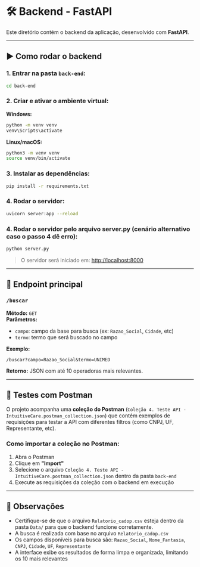 # 🛠️ Backend - FastAPI

Este diretório contém o backend da aplicação, desenvolvido com **FastAPI**.

---

## ▶️ Como rodar o backend

### 1. Entrar na pasta `back-end`:
```bash
cd back-end
```

### 2. Criar e ativar o ambiente virtual:

**Windows:**
```bash
python -m venv venv
venv\Scripts\activate
```

**Linux/macOS:**
```bash
python3 -m venv venv
source venv/bin/activate
```

### 3. Instalar as dependências:
```bash
pip install -r requirements.txt
```

### 4. Rodar o servidor:
```bash
uvicorn server:app --reload
```

### 4. Rodar o servidor pelo arquivo server.py (cenário alternativo caso o passo 4 dê erro):
```bash
python server.py
```

> O servidor será iniciado em: [http://localhost:8000](http://localhost:8000)

---

## 🔎 Endpoint principal

### `/buscar`

**Método:** `GET`  
**Parâmetros:**
- `campo`: campo da base para busca (ex: `Razao_Social`, `Cidade`, etc)
- `termo`: termo que será buscado no campo

**Exemplo:**
```
/buscar?campo=Razao_Social&termo=UNIMED
```

**Retorno:** JSON com até 10 operadoras mais relevantes.

---

## 🧪 Testes com Postman

O projeto acompanha uma **coleção do Postman** (`Coleção 4. Teste API - IntuitiveCare.postman_collection.json`) que contém exemplos de requisições para testar a API com diferentes filtros (como CNPJ, UF, Representante, etc).

### Como importar a coleção no Postman:

1. Abra o Postman
2. Clique em **"Import"**
3. Selecione o arquivo `Coleção 4. Teste API - IntuitiveCare.postman_collection.json` dentro da pasta `back-end`
4. Execute as requisições da coleção com o backend em execução

---

## 📌 Observações

- Certifique-se de que o arquivo `Relatorio_cadop.csv` esteja dentro da pasta `Data/` para que o backend funcione corretamente.
- A busca é realizada com base no arquivo `Relatorio_cadop.csv`
- Os campos disponíveis para busca são: `Razao_Social`, `Nome_Fantasia`, `CNPJ`, `Cidade`, `UF`, `Representante`
- A interface exibe os resultados de forma limpa e organizada, limitando os 10 mais relevantes
